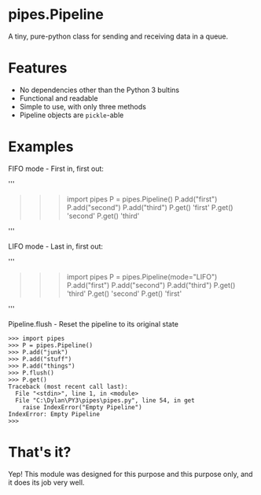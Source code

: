 # pipes.Pipeline
A tiny, pure-python class for sending and receiving data in a queue.

# Features
- No dependencies other than the Python 3 bultins
- Functional and readable
- Simple to use, with only three methods
- Pipeline objects are ```pickle```-able

# Examples

FIFO mode - First in, first out:

'''
>>> import pipes
>>> P = pipes.Pipeline()
>>> P.add("first")
>>> P.add("second")
>>> P.add("third")
>>> P.get()
'first'
>>> P.get()
'second'
>>> P.get()
'third'
>>>
'''

LIFO mode - Last in, first out:

'''
>>> import pipes
>>> P = pipes.Pipeline(mode="LIFO")
>>> P.add("first")
>>> P.add("second")
>>> P.add("third")
>>> P.get()
'third'
>>> P.get()
'second'
>>> P.get()
'first'
>>>
'''

Pipeline.flush - Reset the pipeline to its original state

```
>>> import pipes
>>> P = pipes.Pipeline()
>>> P.add("junk")
>>> P.add("stuff")
>>> P.add("things")
>>> P.flush()
>>> P.get()
Traceback (most recent call last):
  File "<stdin>", line 1, in <module>
  File "C:\Dylan\PY3\pipes\pipes.py", line 54, in get
    raise IndexError("Empty Pipeline")
IndexError: Empty Pipeline
>>>
```

# That's it?
Yep! This module was designed for this purpose and this purpose only, and it does its job very well.

